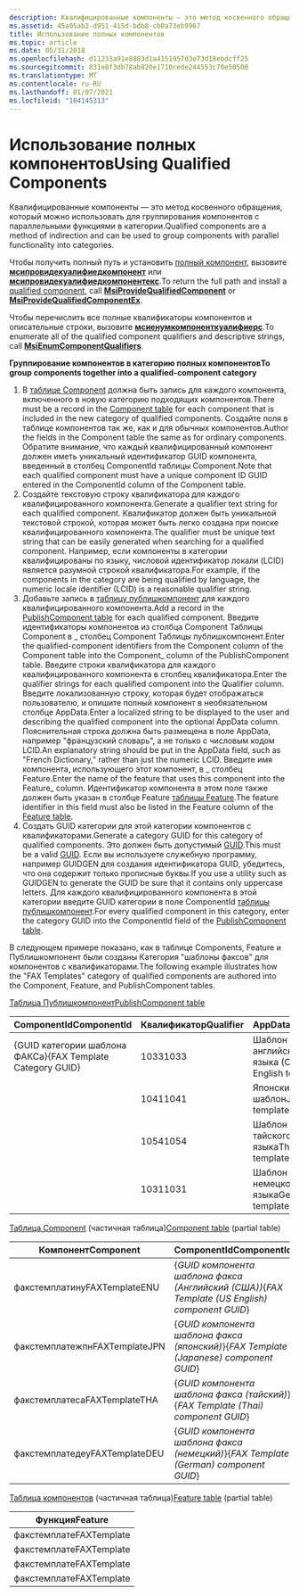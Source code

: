 ```yaml
---
description: Квалифицированные компоненты — это метод косвенного обращения, который можно использовать для группирования компонентов с параллельными функциями в категории.
ms.assetid: 45a05ab2-d951-415d-bdb8-cb0a73eb9967
title: Использование полных компонентов
ms.topic: article
ms.date: 05/31/2018
ms.openlocfilehash: d11233a91e8883d1a4151957d3e73d18ebdcff25
ms.sourcegitcommit: 831e8f3db78ab820e1710cede244553c70e50500
ms.translationtype: MT
ms.contentlocale: ru-RU
ms.lasthandoff: 01/07/2021
ms.locfileid: "104145313"
---
```

# <a name="using-qualified-components"></a><span data-ttu-id="546b1-103">Использование полных компонентов</span><span class="sxs-lookup"><span data-stu-id="546b1-103">Using Qualified Components</span></span>

<span data-ttu-id="546b1-104">Квалифицированные компоненты — это метод косвенного обращения, который можно использовать для группирования компонентов с параллельными функциями в категории.</span><span class="sxs-lookup"><span data-stu-id="546b1-104">Qualified components are a method of indirection and can be used to group components with parallel functionality into categories.</span></span>

<span data-ttu-id="546b1-105">Чтобы получить полный путь и установить [полный компонент](qualified-components.md), вызовите [**мсипровидекуалифиедкомпонент**](/windows/desktop/api/Msi/nf-msi-msiprovidequalifiedcomponenta) или [**мсипровидекуалифиедкомпонентекс**](/windows/desktop/api/Msi/nf-msi-msiprovidequalifiedcomponentexa).</span><span class="sxs-lookup"><span data-stu-id="546b1-105">To return the full path and install a [qualified component](qualified-components.md), call [**MsiProvideQualifiedComponent**](/windows/desktop/api/Msi/nf-msi-msiprovidequalifiedcomponenta) or [**MsiProvideQualifiedComponentEx**](/windows/desktop/api/Msi/nf-msi-msiprovidequalifiedcomponentexa).</span></span>

<span data-ttu-id="546b1-106">Чтобы перечислить все полные квалификаторы компонентов и описательные строки, вызовите [**мсиенумкомпоненткуалифиерс**](/windows/desktop/api/Msi/nf-msi-msienumcomponentqualifiersa).</span><span class="sxs-lookup"><span data-stu-id="546b1-106">To enumerate all of the qualified component qualifiers and descriptive strings, call [**MsiEnumComponentQualifiers**](/windows/desktop/api/Msi/nf-msi-msienumcomponentqualifiersa).</span></span>

<span data-ttu-id="546b1-107">**Группирование компонентов в категорию полных компонентов**</span><span class="sxs-lookup"><span data-stu-id="546b1-107">**To group components together into a qualified-component category**</span></span>

1.  <span data-ttu-id="546b1-108">В [таблице Component](component-table.md) должна быть запись для каждого компонента, включенного в новую категорию подходящих компонентов.</span><span class="sxs-lookup"><span data-stu-id="546b1-108">There must be a record in the [Component table](component-table.md) for each component that is included in the new category of qualified components.</span></span> <span data-ttu-id="546b1-109">Создайте поля в таблице компонентов так же, как и для обычных компонентов.</span><span class="sxs-lookup"><span data-stu-id="546b1-109">Author the fields in the Component table the same as for ordinary components.</span></span> <span data-ttu-id="546b1-110">Обратите внимание, что каждый квалифицированный компонент должен иметь уникальный идентификатор GUID компонента, введенный в столбец ComponentId таблицы Component.</span><span class="sxs-lookup"><span data-stu-id="546b1-110">Note that each qualified component must have a unique component ID GUID entered in the ComponentId column of the Component table.</span></span>
2.  <span data-ttu-id="546b1-111">Создайте текстовую строку квалификатора для каждого квалифицированного компонента.</span><span class="sxs-lookup"><span data-stu-id="546b1-111">Generate a qualifier text string for each qualified component.</span></span> <span data-ttu-id="546b1-112">Квалификатор должен быть уникальной текстовой строкой, которая может быть легко создана при поиске квалифицированного компонента.</span><span class="sxs-lookup"><span data-stu-id="546b1-112">The qualifier must be unique text string that can be easily generated when searching for a qualified component.</span></span> <span data-ttu-id="546b1-113">Например, если компоненты в категории квалифицированы по языку, числовой идентификатор локали (LCID) является разумной строкой квалификатора.</span><span class="sxs-lookup"><span data-stu-id="546b1-113">For example, if the components in the category are being qualified by language, the numeric locale identifier (LCID) is a reasonable qualifier string.</span></span>
3.  <span data-ttu-id="546b1-114">Добавьте запись в [таблицу публишкомпонент](publishcomponent-table.md) для каждого квалифицированного компонента.</span><span class="sxs-lookup"><span data-stu-id="546b1-114">Add a record in the [PublishComponent table](publishcomponent-table.md) for each qualified component.</span></span> <span data-ttu-id="546b1-115">Введите идентификаторы компонентов из столбца Component Таблицы Component в \_ столбец Component Таблицы публишкомпонент.</span><span class="sxs-lookup"><span data-stu-id="546b1-115">Enter the qualified-component identifiers from the Component column of the Component table into the Component\_ column of the PublishComponent table.</span></span> <span data-ttu-id="546b1-116">Введите строки квалификатора для каждого квалифицированного компонента в столбец квалификатора.</span><span class="sxs-lookup"><span data-stu-id="546b1-116">Enter the qualifier strings for each qualified component into the Qualifier column.</span></span> <span data-ttu-id="546b1-117">Введите локализованную строку, которая будет отображаться пользователю, и опишите полный компонент в необязательном столбце AppData.</span><span class="sxs-lookup"><span data-stu-id="546b1-117">Enter a localized string to be displayed to the user and describing the qualified component into the optional AppData column.</span></span> <span data-ttu-id="546b1-118">Пояснительная строка должна быть размещена в поле AppData, например "французский словарь", а не только с числовым кодом LCID.</span><span class="sxs-lookup"><span data-stu-id="546b1-118">An explanatory string should be put in the AppData field, such as "French Dictionary," rather than just the numeric LCID.</span></span> <span data-ttu-id="546b1-119">Введите имя компонента, использующего этот компонент, в \_ столбец Feature.</span><span class="sxs-lookup"><span data-stu-id="546b1-119">Enter the name of the feature that uses this component into the Feature\_ column.</span></span> <span data-ttu-id="546b1-120">Идентификатор компонента в этом поле также должен быть указан в столбце Feature [таблицы Feature](feature-table.md).</span><span class="sxs-lookup"><span data-stu-id="546b1-120">The feature identifier in this field must also be listed in the Feature column of the [Feature table](feature-table.md).</span></span>
4.  <span data-ttu-id="546b1-121">Создать GUID категории для этой категории компонентов с квалификаторами.</span><span class="sxs-lookup"><span data-stu-id="546b1-121">Generate a category GUID for this category of qualified components.</span></span> <span data-ttu-id="546b1-122">Это должен быть допустимый [GUID](guid.md).</span><span class="sxs-lookup"><span data-stu-id="546b1-122">This must be a valid [GUID](guid.md).</span></span> <span data-ttu-id="546b1-123">Если вы используете служебную программу, например GUIDGEN для создания идентификатора GUID, убедитесь, что она содержит только прописные буквы.</span><span class="sxs-lookup"><span data-stu-id="546b1-123">If you use a utility such as GUIDGEN to generate the GUID be sure that it contains only uppercase letters.</span></span> <span data-ttu-id="546b1-124">Для каждого квалифицированного компонента в этой категории введите GUID категории в поле ComponentId [таблицы публишкомпонент](publishcomponent-table.md).</span><span class="sxs-lookup"><span data-stu-id="546b1-124">For every qualified component in this category, enter the category GUID into the ComponentId field of the [PublishComponent table](publishcomponent-table.md).</span></span>

<span data-ttu-id="546b1-125">В следующем примере показано, как в таблице Components, Feature и Публишкомпонент были созданы Категория "шаблоны факсов" для компонентов с квалификаторами.</span><span class="sxs-lookup"><span data-stu-id="546b1-125">The following example illustrates how the "FAX Templates" category of qualified components are authored into the Component, Feature, and PublishComponent tables.</span></span>

[<span data-ttu-id="546b1-126">Таблица Публишкомпонент</span><span class="sxs-lookup"><span data-stu-id="546b1-126">PublishComponent table</span></span>](publishcomponent-table.md)



| <span data-ttu-id="546b1-127">ComponentId</span><span class="sxs-lookup"><span data-stu-id="546b1-127">ComponentId</span></span>                  | <span data-ttu-id="546b1-128">Квалификатор</span><span class="sxs-lookup"><span data-stu-id="546b1-128">Qualifier</span></span> | <span data-ttu-id="546b1-129">AppData</span><span class="sxs-lookup"><span data-stu-id="546b1-129">AppData</span></span>             | <span data-ttu-id="546b1-130">Функция\_</span><span class="sxs-lookup"><span data-stu-id="546b1-130">Feature\_</span></span>   | <span data-ttu-id="546b1-131">Компонент\_</span><span class="sxs-lookup"><span data-stu-id="546b1-131">Component\_</span></span>    |
|------------------------------|-----------|---------------------|-------------|----------------|
| <span data-ttu-id="546b1-132">{GUID категории шаблона ФАКСа}</span><span class="sxs-lookup"><span data-stu-id="546b1-132">{FAX Template Category GUID}</span></span> | <span data-ttu-id="546b1-133">1033</span><span class="sxs-lookup"><span data-stu-id="546b1-133">1033</span></span>      | <span data-ttu-id="546b1-134">Шаблон для английского языка (США)</span><span class="sxs-lookup"><span data-stu-id="546b1-134">US English template</span></span> | <span data-ttu-id="546b1-135">факстемплате</span><span class="sxs-lookup"><span data-stu-id="546b1-135">FAXTemplate</span></span> | <span data-ttu-id="546b1-136">факстемплатину</span><span class="sxs-lookup"><span data-stu-id="546b1-136">FAXTemplateENU</span></span> |
|                              | <span data-ttu-id="546b1-137">1041</span><span class="sxs-lookup"><span data-stu-id="546b1-137">1041</span></span>      | <span data-ttu-id="546b1-138">Японский шаблон</span><span class="sxs-lookup"><span data-stu-id="546b1-138">Japanese template</span></span>   | <span data-ttu-id="546b1-139">факстемплате</span><span class="sxs-lookup"><span data-stu-id="546b1-139">FAXTemplate</span></span> | <span data-ttu-id="546b1-140">факстемплатежпн</span><span class="sxs-lookup"><span data-stu-id="546b1-140">FAXTemplateJPN</span></span> |
|                              | <span data-ttu-id="546b1-141">1054</span><span class="sxs-lookup"><span data-stu-id="546b1-141">1054</span></span>      | <span data-ttu-id="546b1-142">Шаблон для тайского языка</span><span class="sxs-lookup"><span data-stu-id="546b1-142">Thai template</span></span>       | <span data-ttu-id="546b1-143">факстемплате</span><span class="sxs-lookup"><span data-stu-id="546b1-143">FAXTemplate</span></span> | <span data-ttu-id="546b1-144">факстемплатеса</span><span class="sxs-lookup"><span data-stu-id="546b1-144">FAXTemplateTHA</span></span> |
|                              | <span data-ttu-id="546b1-145">1031</span><span class="sxs-lookup"><span data-stu-id="546b1-145">1031</span></span>      | <span data-ttu-id="546b1-146">Шаблон для немецкого языка</span><span class="sxs-lookup"><span data-stu-id="546b1-146">German template</span></span>     | <span data-ttu-id="546b1-147">факстемплате</span><span class="sxs-lookup"><span data-stu-id="546b1-147">FAXTemplate</span></span> | <span data-ttu-id="546b1-148">факстемплатедеу</span><span class="sxs-lookup"><span data-stu-id="546b1-148">FAXTemplateDEU</span></span> |



 

<span data-ttu-id="546b1-149">[Таблица Component](component-table.md) (частичная таблица)</span><span class="sxs-lookup"><span data-stu-id="546b1-149">[Component table](component-table.md) (partial table)</span></span>



| <span data-ttu-id="546b1-150">Компонент</span><span class="sxs-lookup"><span data-stu-id="546b1-150">Component</span></span>      | <span data-ttu-id="546b1-151">ComponentId</span><span class="sxs-lookup"><span data-stu-id="546b1-151">ComponentId</span></span>                                  |
|----------------|----------------------------------------------|
| <span data-ttu-id="546b1-152">факстемплатину</span><span class="sxs-lookup"><span data-stu-id="546b1-152">FAXTemplateENU</span></span> | <span data-ttu-id="546b1-153">{*GUID компонента шаблона факса (Английский (США))*</span><span class="sxs-lookup"><span data-stu-id="546b1-153">{*FAX Template (US English) component GUID*}</span></span> |
| <span data-ttu-id="546b1-154">факстемплатежпн</span><span class="sxs-lookup"><span data-stu-id="546b1-154">FAXTemplateJPN</span></span> | <span data-ttu-id="546b1-155">{*GUID компонента шаблона факса (японский)*}</span><span class="sxs-lookup"><span data-stu-id="546b1-155">{*FAX Template (Japanese) component GUID*}</span></span>   |
| <span data-ttu-id="546b1-156">факстемплатеса</span><span class="sxs-lookup"><span data-stu-id="546b1-156">FAXTemplateTHA</span></span> | <span data-ttu-id="546b1-157">{*GUID компонента шаблона факса (тайский)*}</span><span class="sxs-lookup"><span data-stu-id="546b1-157">{*FAX Template (Thai) component GUID*}</span></span>       |
| <span data-ttu-id="546b1-158">факстемплатедеу</span><span class="sxs-lookup"><span data-stu-id="546b1-158">FAXTemplateDEU</span></span> | <span data-ttu-id="546b1-159">{*GUID компонента шаблона факса (немецкий)*}</span><span class="sxs-lookup"><span data-stu-id="546b1-159">{*FAX Template (German) component GUID*}</span></span>     |



 

<span data-ttu-id="546b1-160">[Таблица компонентов](feature-table.md) (частичная таблица)</span><span class="sxs-lookup"><span data-stu-id="546b1-160">[Feature table](feature-table.md) (partial table)</span></span>



| <span data-ttu-id="546b1-161">Функция</span><span class="sxs-lookup"><span data-stu-id="546b1-161">Feature</span></span>     |
|-------------|
| <span data-ttu-id="546b1-162">факстемплате</span><span class="sxs-lookup"><span data-stu-id="546b1-162">FAXTemplate</span></span> |
| <span data-ttu-id="546b1-163">факстемплате</span><span class="sxs-lookup"><span data-stu-id="546b1-163">FAXTemplate</span></span> |
| <span data-ttu-id="546b1-164">факстемплате</span><span class="sxs-lookup"><span data-stu-id="546b1-164">FAXTemplate</span></span> |
| <span data-ttu-id="546b1-165">факстемплате</span><span class="sxs-lookup"><span data-stu-id="546b1-165">FAXTemplate</span></span> |



 

 

 



